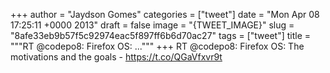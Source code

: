 
+++
author = "Jaydson Gomes"
categories = ["tweet"]
date = "Mon Apr 08 17:25:11 +0000 2013"
draft = false
image = "{TWEET_IMAGE}"
slug = "8afe33eb9b57f5c92974eac5f897ff6b6d70ac27"
tags = ["tweet"]
title = """RT @codepo8: Firefox OS: ..."""
+++
RT @codepo8: Firefox OS: The motivations and the goals - https://t.co/QGaVfxvr9t
